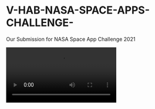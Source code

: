 # V-HAB-NASA-SPACE-APPS-CHALLENGE-
Our Submission for NASA Space App Challenge 2021

![github](https://github.com/ShyamDev12/V-HAB-NASA-SPACE-APPS-CHALLENGE-/blob/main/trim1.mp4)
